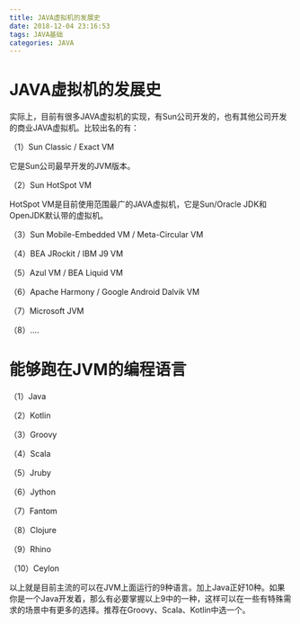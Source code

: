 ```yaml
---
title: JAVA虚拟机的发展史
date: 2018-12-04 23:16:53
tags: JAVA基础
categories: JAVA
---
```


# JAVA虚拟机的发展史

实际上，目前有很多JAVA虚拟机的实现，有Sun公司开发的，也有其他公司开发的商业JAVA虚拟机。比较出名的有：

（1）Sun Classic / Exact VM

它是Sun公司最早开发的JVM版本。

（2）Sun HotSpot VM

HotSpot VM是目前使用范围最广的JAVA虚拟机，它是Sun/Oracle JDK和OpenJDK默认带的虚拟机。

（3）Sun Mobile-Embedded VM / Meta-Circular VM

（4）BEA JRockit / IBM J9 VM

（5）Azul VM / BEA Liquid VM

（6）Apache Harmony / Google Android Dalvik VM

（7）Microsoft JVM

（8）....

# 能够跑在JVM的编程语言

（1）Java

（2）Kotlin

（3）Groovy

（4）Scala

（5）Jruby

（6）Jython

（7）Fantom

（8）Clojure

（9）Rhino

（10）Ceylon

以上就是目前主流的可以在JVM上面运行的9种语言。加上Java正好10种。如果你是一个Java开发着，那么有必要掌握以上9中的一种，这样可以在一些有特殊需求的场景中有更多的选择。推荐在Groovy、Scala、Kotlin中选一个。
